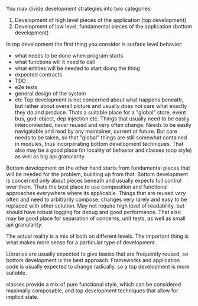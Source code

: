 You mav divide development strategies into two categories:
1. Development of high level pieces of the application (top development)
2. Development of low level, fundamental pieces of the application (bottom development)

In top development the first thing you consider is surface level behavior: 
* what needs to be done when program starts
* what functions will it need to call
* what entities will be needed to start doing the thing
* expected contracts
* TDD
* e2e tests
* general design of the system
* etc
Top development is not concerned about what happens beneath, but rather about overall picture and usually does not care what exactly they do and produce.
Thats a suitable place for a "global" store, event bus, god-object, dep injection etc. Things that usually need to be easily interconnected, *never* reused and very often change. Needs to be easily navigatable and read by any maintainer, current or future.
But care needs to be taken, so that "global" things are still somewhat contained in modules, thus incorporating bottom development techniques.
That also may be a good place for locality of behavior and classes (oop style) as well as big api granularity.

Bottom development on the other hand starts from fundamental pieces that will be needed for the problem, building up from that.
Bottom development is concerned only about pieces beneath and usually expects full control over them.
Thats the best place to use composition and functional approaches everywhere where its applicable. Things that are reused *very* often and need to arbitrarily compose, changes very rarely and easy to be replaced with other solution. May not require high level of readability, but should have robust logging for debug and good performance.
That also may be good place for separation of concerns, unit tests, as well as small api granularity.

The actual reality is a mix of both on different levels.
The important thing is what makes more sense for a particular type of development.

Libraries are usually expected to give basics that are frequently reused, so bottom development is the best approach.
Frameworks and application code is usually expected to change radically, so a top development is more suitable.

classes provide a mix of pure functional style, which can be considered maximally composable, and top development techniques that allow for implicit state.